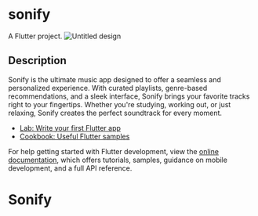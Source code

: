# sonify

A  Flutter project.
![Untitled design](https://github.com/user-attachments/assets/f8f9e359-2811-41b4-84e9-aabd8cf88567)

## Description
Sonify is the ultimate music app designed to offer a seamless and personalized experience. With curated playlists, genre-based recommendations, and a sleek interface, Sonify brings your favorite tracks right to your fingertips. Whether you're studying, working out, or just relaxing, Sonify creates the perfect soundtrack for every moment.

- [Lab: Write your first Flutter app](https://docs.flutter.dev/get-started/codelab)
- [Cookbook: Useful Flutter samples](https://docs.flutter.dev/cookbook)

For help getting started with Flutter development, view the
[online documentation](https://docs.flutter.dev/), which offers tutorials,
samples, guidance on mobile development, and a full API reference.
# Sonify
